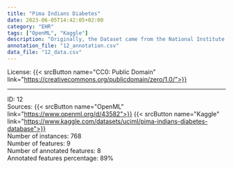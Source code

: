 ```yaml
---
title: "Pima Indians Diabetes"
date: 2023-06-05T14:42:05+02:00
category: "EHR"
tags: ["OpenML", "Kaggle"]
description: "Originally, the Dataset came from the National Institute of Diabetes and Digestive and Kidney Diseases, but data was restricted because of ethical guidelines. The objective of the experiment is to predict whether a patient has diabetes based on certain diagnostic measurements. This dataset is one of the most popular data used to introduce machine learning methods."
annotation_file: "12_annotation.csv"
data_file: "12_data.csv"
---
```


License: {{< srcButton name="CC0: Public Domain" link="https://creativecommons.org/publicdomain/zero/1.0/">}} 

 --- 
ID: 12 \
Sources: {{< srcButton name="OpenML" link="https://www.openml.org/d/43582">}} {{< srcButton name="Kaggle" link="https://www.kaggle.com/datasets/uciml/pima-indians-diabetes-database">}}  \
Number of instances: 768 \
Number of features: 9 \
Number of annotated features: 8 \
Annotated features percentage: 89% 
